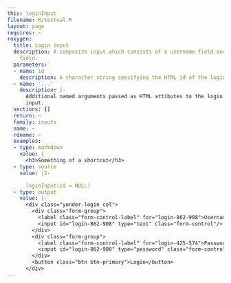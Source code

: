```yaml
---
this: loginInput
filename: R/textual.R
layout: page
requires: ~
roxygen:
  title: Login input
  description: A composite input which consists of a username field and a password
    field.
  parameters:
  - name: id
    description: A character string specifying the HTML id of the login input.
  - name: '...'
    description: |-
      Additional named arguments passed as HTML attibutes to the login
      input.
  sections: []
  return: ~
  family: inputs
  name: ~
  rdname: ~
  examples:
  - type: markdown
    value: |
      <h3>Something of a shortcut</h3>
  - type: source
    value: |2-

      loginInput(id = NULL)
  - type: output
    value: |-
      <div class="yonder-login col">
        <div class="form-group">
          <label class="form-control-label" for="login-862-908">Username</label>
          <input id="login-862-908" type="text" class="form-control"/>
        </div>
        <div class="form-group">
          <label class="form-control-label" for="login-425-574">Password</label>
          <input id="login-862-908" type="password" class="form-control"/>
        </div>
        <button class="btn btn-primary">Login</button>
      </div>
---
```

